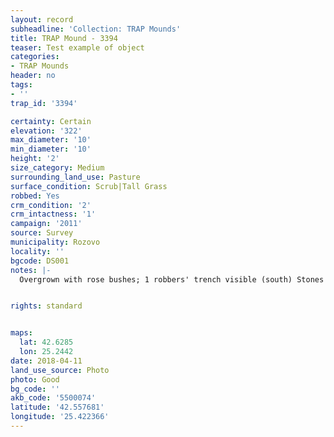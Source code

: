 ```yaml
---
layout: record
subheadline: 'Collection: TRAP Mounds'
title: TRAP Mound - 3394
teaser: Test example of object
categories:
- TRAP Mounds
header: no
tags:
- ''
trap_id: '3394'

certainty: Certain
elevation: '322'
max_diameter: '10'
min_diameter: '10'
height: '2'
size_category: Medium
surrounding_land_use: Pasture
surface_condition: Scrub|Tall Grass
robbed: Yes
crm_condition: '2'
crm_intactness: '1'
campaign: '2011'
source: Survey
municipality: Rozovo
locality: ''
bgcode: DS001
notes: |-
  Overgrown with rose bushes; 1 robbers' trench visible (south) Stones from the burial chamber are visible on the surface;.


rights: standard


maps:
  lat: 42.6285
  lon: 25.2442
date: 2018-04-11
land_use_source: Photo
photo: Good
bg_code: ''
akb_code: '5500074'
latitude: '42.557681'
longitude: '25.422366'
---
```

